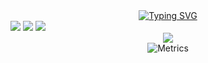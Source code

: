 <!-- 动态打字效果 -->
<div align="center">
  <a href="https://git.io/typing-svg">
    <img src="https://readme-typing-svg.herokuapp.com?font=Fira+Code&size=33&pause=1000&color=A592F7&center=true&width=435&lines=%E4%B8%80++%E5%8F%AA++%E5%A4%A7++%E8%83%BD++%E7%8C%AB" alt="Typing SVG" />
  </a>
</div>

<span >
<img src="https://img.shields.io/badge/-HTML5-E34F26?style=flat-square&logo=html5&logoColor=white" /> 
<img src="https://img.shields.io/badge/-CSS3-1572B6?style=flat-square&logo=css3" /> 
<img src="https://img.shields.io/badge/-JavaScript-oringe?style=flat-square&logo=javascript" /> </span>

<!-- 贪吃蛇代码贡献图 -->
<div align="center"><img src="https://cdn.jsdelivr.net/gh/sun0225SUN/sun0225SUN/contribution-snake/github-contribution-grid-snake.svg" /></div>

<!-- 访客数统计徽标 
<div align="right"><img src="https://visitor-badge.glitch.me/badge?page_id=YiZhiDaNengMao" alt="访客统计" /></div>
-->

<!-- 连续提交代码天数记录 
<div align="center">
  <a href="https://git.io/streak-stats"><img src="https://github-readme-streak-stats.herokuapp.com/?user=DenverCoder1&theme=shades-of-purple" alt="GitHub Streak"></a>
</div>
-->
  
<!-- metrics 基础资料 -->
<div align="center">
  <img src="https://metrics.lecoq.io/YiZhiDaNengMao?template=classic&stargazers=1&isocalendar=1&anilist=1&base=header%2C%20activity%2C%20community%2C%20repositories%2C%20metadata&base.indepth=false&base.hireable=false&isocalendar=false&isocalendar.duration=half-year&stargazers=false&stargazers.charts=true&stargazers.charts.type=classic&stargazers.worldmap=false&stargazers.worldmap.sample=6&anilist=false&anilist.user=.user.login&anilist.medias=anime%2C%20manga&anilist.sections=favorites&anilist.limit=2&anilist.limit.characters=22&anilist.shuffle=true&config.timezone=Asia%2FShanghai" alt="Metrics">
</div>

<!-- GitHub奖杯🏆 
<div align="center">
  <img  src="https://github-profile-trophy.vercel.app/?username=sun0225SUN&theme=gruvbox&row=1&column=6&no-frame=true&no-bg=true" />
</div>
-->

<!-- GitHub数据统计 
<div align="center">
  <img height="137px" src="https://github-readme-stats.vercel.app/api?username=YiZhiDaNengMao&theme=shades-of-purple" />
  <img height="137px" src="https://github-readme-stats.vercel.app/api/top-langs/?username=YiZhiDaNengMao&theme=shades-of-purple" />
</div>
-->

<!-- GitHub 活动统计图 
<div align="center">
  <a href="https://github.com/ashutosh00710/github-readme-activity-graph"><img src="https://activity-graph.herokuapp.com/graph?username=YiZhiDaNengMao&theme=dracula" alt="Ashutosh&#39;s github activity graph"></a>
</div>
-->
